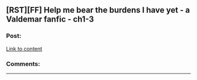 ## [RST][FF] Help me bear the burdens I have yet - a Valdemar fanfic - ch1-3

### Post:

[Link to content](https://archiveofourown.org/works/15189953/chapters/35228882)

### Comments:

---

